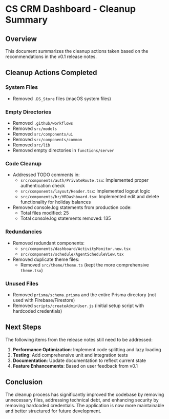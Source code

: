 # CS CRM Dashboard - Cleanup Summary

## Overview

This document summarizes the cleanup actions taken based on the recommendations in the v0.1 release notes.

## Cleanup Actions Completed

### System Files
- Removed `.DS_Store` files (macOS system files)

### Empty Directories
- Removed `.github/workflows`
- Removed `src/models`
- Removed `src/components/ui`
- Removed `src/components/common`
- Removed `src/lib`
- Removed empty directories in `functions/server`

### Code Cleanup
- Addressed TODO comments in:
  - `src/components/auth/PrivateRoute.tsx`: Implemented proper authentication check
  - `src/components/layout/Header.tsx`: Implemented logout logic
  - `src/components/hr/HRDashboard.tsx`: Implemented edit and delete functionality for holiday balances
- Removed console.log statements from production code:
  - Total files modified: 25
  - Total console.log statements removed: 135

### Redundancies
- Removed redundant components:
  - `src/components/dashboard/ActivityMonitor.new.tsx`
  - `src/components/schedule/AgentScheduleView.tsx`
- Removed duplicate theme files:
  - Removed `src/theme/theme.ts` (kept the more comprehensive `theme.tsx`)

### Unused Files
- Removed `prisma/schema.prisma` and the entire Prisma directory (not used with Firebase/Firestore)
- Removed `scripts/createAdminUser.js` (initial setup script with hardcoded credentials)

## Next Steps

The following items from the release notes still need to be addressed:

1. **Performance Optimization**: Implement code splitting and lazy loading
2. **Testing**: Add comprehensive unit and integration tests
3. **Documentation**: Update documentation to reflect current state
4. **Feature Enhancements**: Based on user feedback from v0.1

## Conclusion

The cleanup process has significantly improved the codebase by removing unnecessary files, addressing technical debt, and enhancing security by removing hardcoded credentials. The application is now more maintainable and better structured for future development. 